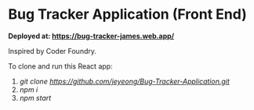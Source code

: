 # Bug Tracker Application (Front End)

**Deployed at: https://bug-tracker-james.web.app/**

Inspired by Coder Foundry.

To clone and run this React app:
1. *git clone https://github.com/jeyeong/Bug-Tracker-Application.git*
2. *npm i*
3. *npm start*
